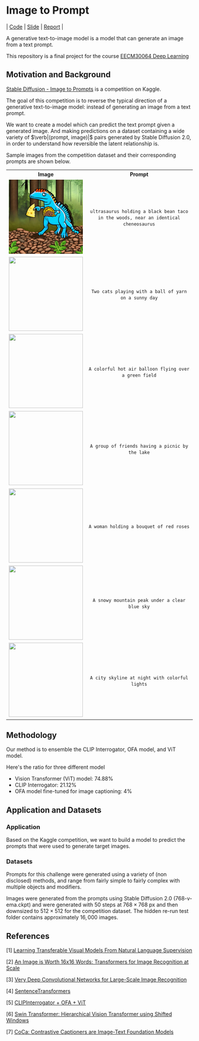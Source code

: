 # Image to Prompt

| [Code](./clipinterrogator-ofa-vit.ipynb) | [Slide](https://www.slideshare.net/jacksonChen22/imagetopromptspdf) | [Report](./Image_To_Prompts.pdf) |

A generative text-to-image model is a model that can generate an image from a text prompt.

This repository is a final project for the course [EECM30064 Deep Learning](https://timetable.nycu.edu.tw/?r=main/crsoutline&Acy=111&Sem=2&CrsNo=535361&lang=zh-tw)

## Motivation and Background

[Stable Diffusion - Image to Prompts](https://www.kaggle.com/competitions/stable-diffusion-image-to-prompts/overview) is a competition on Kaggle.

The goal of this competition is to reverse the typical direction of a generative text-to-image model: instead of generating an image from a text prompt.

We want to  create a model which can predict the text prompt given a generated image. And making predictions on a dataset containing a wide variety of $\verb|(prompt, image)|$ pairs generated by Stable Diffusion 2.0, in order to understand how reversible the latent relationship is.

Sample images from the competition dataset and their corresponding prompts are shown below.

<table>
    <tr>
        <th><center>Image</center></th>
        <th><center>Prompt</center></th>
    </tr>
    <tr>
        <td><center><img src="./images/92e911621.png" width="200" height="200"></center></td>
        <td><center><code>ultrasaurus holding a black bean taco in the woods, near an identical cheneosaurus</code></center></td>
    </tr>
    <tr>
        <td><center><img src="./images/image2.png" width="200" height="200"></center></td>
        <td><center><code>Two cats playing with a ball of yarn on a sunny day</code></center></td>
    </tr>
    <tr>
        <td><center><img src="./images/image3.png" width="200" height="200"></center></td>
        <td><center><code>A colorful hot air balloon flying over a green field</code></center></td>
    </tr>
    <tr>
        <td><center><img src="./images/image4.png" width="200" height="200"></center></td>
        <td><center><code>A group of friends having a picnic by the lake</code></center></td>
    </tr>
    <tr>
        <td><center><img src="./images/image5.png" width="200" height="200"></center></td>
        <td><center><code>A woman holding a bouquet of red roses</code></center></td>
    </tr>
    <tr>
        <td><center><img src="./images/image6.png" width="200" height="200"></center></td>
        <td><center><code>A snowy mountain peak under a clear blue sky</code></center></td>
    </tr>
    <tr>
        <td><center><img src="./images/image7.png" width="200" height="200"></center></td>
        <td><center><code>A city skyline at night with colorful lights</code></center></td>
    </tr>
</table>

## Methodology

Our method is to ensemble the CLIP Interrogator, OFA model, and ViT model.

Here's the ratio for three different model
- Vision Transformer (ViT) model:  74.88%
- CLIP Interrogator: 21.12%
- OFA model fine-tuned for image captioning: 4%

## Application and Datasets

### Application

Based on the Kaggle competition, we want to build a model to predict the prompts that were used to generate target images.

### Datasets

Prompts for this challenge were generated using a variety of (non disclosed) methods, and range from fairly simple to fairly complex with multiple objects and modifiers.

Images were generated from the prompts using Stable Diffusion $2.0$ ($768$-v-ema.ckpt) and were generated with 50 steps at $768 \times 768$ px and then downsized to $512 \times 512$ for the competition dataset. The hidden re-run test folder contains approximately $16,000$ images.

## References

[1] [Learning Transferable Visual Models From Natural Language Supervision](https://arxiv.org/pdf/2103.00020.pdf)

[2] [An Image is Worth 16x16 Words: Transformers for Image Recognition at Scale](https://arxiv.org/pdf/2010.11929.pdf)

[3] [Very Deep Convolutional Networks for Large-Scale Image Recognition](https://arxiv.org/pdf/1409.1556.pdf)

[4] [SentenceTransformers](https://www.sbert.net/)

[5] [CLIPInterrogator + OFA + ViT](https://www.kaggle.com/code/motono0223/clipinterrogator-ofa-vit)

[6] [Swin Transformer: Hierarchical Vision Transformer using Shifted Windows](https://arxiv.org/pdf/2103.14030.pdf)

[7] [CoCa: Contrastive Captioners are Image-Text Foundation Models](https://arxiv.org/pdf/2205.01917.pdf)
